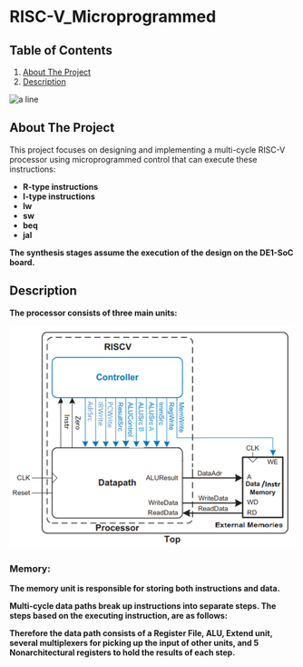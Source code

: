 # RISC-V_Microprogrammed

<!-- TABLE OF CONTENTS -->
<h2 id="table-of-contents"> Table of Contents</h2>
<ol>
  <li><a href="#about-the-project">About The Project</a></li>
  <li><a href="#description">Description</a></li>
</ol>

<img src="https://raw.githubusercontent.com/andreasbm/readme/master/assets/lines/rainbow.png" alt="a line" height="10" >

<!-- ABOUT THE PROJECT -->
<h2 id="about-the-project">About The Project</h2>
<p>This project focuses on designing and implementing a multi-cycle RISC-V processor using microprogrammed control that can execute these instructions:</p>
<ul>
  <li><b>R-type instructions</li>
  <li><b>I-type instructions</li>
  <li><b>lw</li>
  <li><b>sw</li>
  <li><b>beq</li>
  <li><b>jal</li>
</ul>
<p>The synthesis stages assume the execution of the design on the DE1-SoC board.</p>

<!-- DESCRIPTION -->
<h2 id="description">Description</h2>
<p>The processor consists of three main units:</p>
<img src="imgs/multicycle.png" alt="top module img">

<!-- MEMORY DESCRIPTION -->
<h3>Memory:</h3>
<p>The memory unit is responsible for storing both instructions and data.</p>

<!-- DATA PATH DESCRIPTION -->
<p>Multi-cycle data paths break up instructions into separate steps. The steps based on the executing instruction, are as follows:</p>
<p></p>
<p>Therefore the data path consists of a Register File, ALU, Extend unit, several multiplexers for picking up the input of other units, and 5 Nonarchitectural registers to hold the results of each step.</p>
